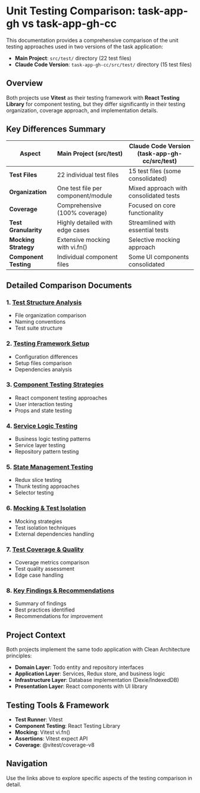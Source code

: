 # Unit Testing Comparison: task-app-gh vs task-app-gh-cc

This documentation provides a comprehensive comparison of the unit testing approaches used in two versions of the task application:

- **Main Project**: `src/test/` directory (22 test files)
- **Claude Code Version**: `task-app-gh-cc/src/test/` directory (15 test files)

## Overview

Both projects use **Vitest** as their testing framework with **React Testing Library** for component testing, but they differ significantly in their testing organization, coverage approach, and implementation details.

## Key Differences Summary

| Aspect | Main Project (src/test) | Claude Code Version (task-app-gh-cc/src/test) |
|--------|------------------------|-----------------------------------------------|
| **Test Files** | 22 individual test files | 15 test files (some consolidated) |
| **Organization** | One test file per component/module | Mixed approach with consolidated tests |
| **Coverage** | Comprehensive (100% coverage) | Focused on core functionality |
| **Test Granularity** | Highly detailed with edge cases | Streamlined with essential tests |
| **Mocking Strategy** | Extensive mocking with vi.fn() | Selective mocking approach |
| **Component Testing** | Individual component files | Some UI components consolidated |

## Detailed Comparison Documents

### 1. [Test Structure Analysis](./test_structure_analysis.md)
- File organization comparison
- Naming conventions
- Test suite structure

### 2. [Testing Framework Setup](./testing_framework_setup.md)
- Configuration differences
- Setup files comparison
- Dependencies analysis

### 3. [Component Testing Strategies](./component_testing_strategies.md)
- React component testing approaches
- User interaction testing
- Props and state testing

### 4. [Service Logic Testing](./service_logic_testing.md)
- Business logic testing patterns
- Service layer testing
- Repository pattern testing

### 5. [State Management Testing](./state_management_testing.md)
- Redux slice testing
- Thunk testing approaches
- Selector testing

### 6. [Mocking & Test Isolation](./mocking_test_isolation.md)
- Mocking strategies
- Test isolation techniques
- External dependencies handling

### 7. [Test Coverage & Quality](./test_coverage_quality.md)
- Coverage metrics comparison
- Test quality assessment
- Edge case handling

### 8. [Key Findings & Recommendations](./findings_recommendations.md)
- Summary of findings
- Best practices identified
- Recommendations for improvement

## Project Context

Both projects implement the same todo application with Clean Architecture principles:
- **Domain Layer**: Todo entity and repository interfaces
- **Application Layer**: Services, Redux store, and business logic
- **Infrastructure Layer**: Database implementation (Dexie/IndexedDB)
- **Presentation Layer**: React components with UI library

## Testing Tools & Framework

- **Test Runner**: Vitest
- **Component Testing**: React Testing Library
- **Mocking**: Vitest vi.fn()
- **Assertions**: Vitest expect API
- **Coverage**: @vitest/coverage-v8

## Navigation

Use the links above to explore specific aspects of the testing comparison in detail.